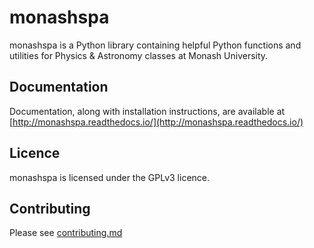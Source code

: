# monashspa
monashspa is a Python library containing helpful Python functions and utilities for Physics & Astronomy classes at Monash University.

## Documentation
Documentation, along with installation instructions, are available at [http://monashspa.readthedocs.io/](http://monashspa.readthedocs.io/)

## Licence
monashspa is licensed under the GPLv3 licence.

## Contributing
Please see [contributing.md](https://github.com/Monash-University-Physics-Astronomy/monashspa/blob/master/contributing.md)
